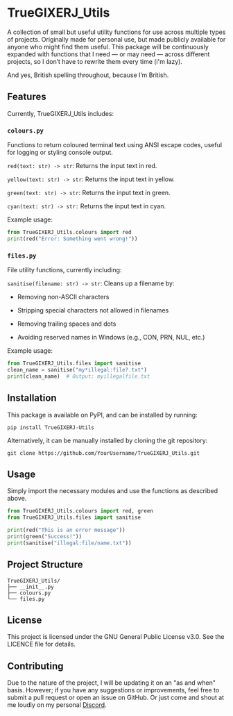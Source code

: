 # TrueGIXERJ_Utils

A collection of small but useful utility functions for use across multiple types of projects. Originally made for personal use, but made publicly available for anyone who might find them useful. This package will be continuously expanded with functions that I need — or may need — across different projects, so I don’t have to rewrite them every time (i'm lazy).

And yes, British spelling throughout, because I’m British.

## Features

Currently, TrueGIXERJ_Utils includes:

### `colours.py`

Functions to return coloured terminal text using ANSI escape codes, useful for logging or styling console output.

``red(text: str) -> str``: Returns the input text in red.

``yellow(text: str) -> str``: Returns the input text in yellow.

``green(text: str) -> str``: Returns the input text in green.

``cyan(text: str) -> str:`` Returns the input text in cyan.

Example usage:

```py
from TrueGIXERJ_Utils.colours import red
print(red("Error: Something went wrong!"))
```

### `files.py`

File utility functions, currently including:

``sanitise(filename: str) -> str``: Cleans up a filename by:

* Removing non-ASCII characters

* Stripping special characters not allowed in filenames

* Removing trailing spaces and dots

* Avoiding reserved names in Windows (e.g., CON, PRN, NUL, etc.)

Example usage:

```py
from TrueGIXERJ_Utils.files import sanitise
clean_name = sanitise("my*illegal:file?.txt")
print(clean_name)  # Output: myillegalfile.txt
```

## Installation

This package is available on PyPI, and can be installed by running:

``pip install TrueGIXERJ-Utils``

Alternatively, it can be manually installed by cloning the git repository:

``git clone https://github.com/YourUsername/TrueGIXERJ_Utils.git``

## Usage

Simply import the necessary modules and use the functions as described above.

```py
from TrueGIXERJ_Utils.colours import red, green
from TrueGIXERJ_Utils.files import sanitise

print(red("This is an error message"))
print(green("Success!"))
print(sanitise("illegal:file/name.txt"))
```

## Project Structure

```
TrueGIXERJ_Utils/
├── __init__.py
├── colours.py
└── files.py
```
## License

This project is licensed under the GNU General Public License v3.0. See the LICENCE file for details.

## Contributing

Due to the nature of the project, I will be updating it on an "as and when" basis. However; if you have any suggestions or improvements, feel free to submit a pull request or open an issue on GitHub. Or just come and shout at me loudly on my personal [Discord](https://discord.gg/zkhuwD5).